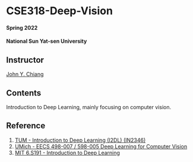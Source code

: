 # CSE318-Deep-Vision

#### Spring 2022
#### National Sun Yat-sen University

## Instructor
[John Y. Chiang](https://image.cse.nsysu.edu.tw/index2.html)

## Contents
Introduction to Deep Learning, mainly focusing on computer vision.

## Reference
1. [TUM - Introduction to Deep Learning (I2DL) (IN2346)](https://niessner.github.io/I2DL/)<br>
2. [UMich - EECS 498-007 / 598-005 Deep Learning for Computer Vision](https://web.eecs.umich.edu/~justincj/teaching/eecs498/FA2020/)
3. [MIT 6.S191 - Introduction to Deep Learning](http://introtodeeplearning.com/2021/index.html)
